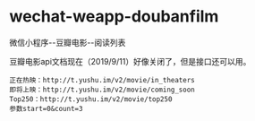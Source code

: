 # wechat-weapp-doubanfilm
微信小程序--豆瓣电影--阅读列表

豆瓣电影api文档现在（2019/9/11）好像关闭了，但是接口还可以用。

    正在热映：http://t.yushu.im/v2/movie/in_theaters
    即将上映：http://t.yushu.im/v2/movie/coming_soon
    Top250：http://t.yushu.im/v2/movie/top250
    参数start=0&count=3
